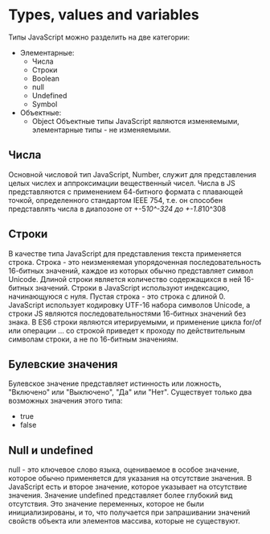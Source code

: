 # Types, values and variables
Типы JavaScript можно разделить на две категории:
- Элементарные:
	- Числа
	- Строки
	- Boolean
	- null
	- Undefined
	- Symbol
- Объектные:
	- Object
Объектные типы JavaScript являются изменяемыми, элементарные типы - не изменяемыми.

## Числа
Основной числовой тип JavaScript, Number, служит для представления целых числех и аппроксимации вещественный чисел.
Числа в JS представляются с применением 64-битного формата с плавающей точкой, определенного стандартом IEEE 754, т.е. он способен представлять числа в диапозоне от +-5*10^-324 до +-1.8*10^308

## Строки
В качестве типа JavaScript для представления текста применяется строка. Строка - это неизменяемая упорядоченная последовательность 16-битных значений, каждое из которых обычно представляет символ Unicode.
Длиной строки является количество содержащихся в ней 16-битных значений. Строки в JavaScript используют индексацию, начинающуюся с нуля. Пустая строка - это строка с длиной 0.
JavaScript использует кодировку UTF-16 набора символов Unicode, а строки JS являются последовательностями 16-битных значений без знака. В ES6 строки являются итерируемыми, и применение цикла for/of или операции ... со строкой приведет к проходу по действительным символам строки, а не по 16-битным значениям.

## Булевские значения
Булевское значение представляет истинность или ложность, "Включено" или "Выключено", "Да" или "Нет". Существует только два возможных значения этого типа:
- true
- false

## Null и undefined
null - это ключевое слово языка, оцениваемое в особое значение, которое обычно применяется для указания на отсутствие значения.
В JavaScript есть и второе значение, которое указывает на отсутствие значения. Значение undefined представляет более глубокий вид отсутствия. Это значение переменных, которое не были инициализированы, и то, что получается при запрашивании значений свойств объекта или элементов массива, которые не существуют.
